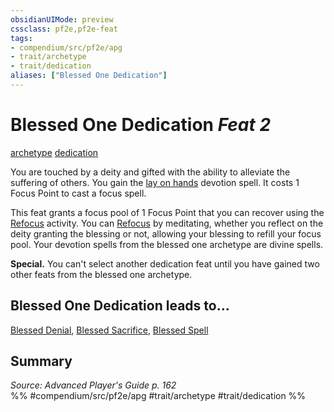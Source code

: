 ```yaml
---
obsidianUIMode: preview
cssclass: pf2e,pf2e-feat
tags:
- compendium/src/pf2e/apg
- trait/archetype
- trait/dedication
aliases: ["Blessed One Dedication"]
---
```

# Blessed One Dedication  *Feat 2*  
[archetype](/rules/traits/archetype.md)  [dedication](/rules/traits/dedication.md)  


You are touched by a deity and gifted with the ability to alleviate the suffering of others. You gain the [lay on hands](/compendium/spells/lay-on-hands.md) devotion spell. It costs 1 Focus Point to cast a focus spell.

This feat grants a focus pool of 1 Focus Point that you can recover using the [Refocus](/rules/actions/refocus.md) activity. You can [Refocus](/rules/actions/refocus.md) by meditating, whether you reflect on the deity granting the blessing or not, allowing your blessing to refill your focus pool. Your devotion spells from the blessed one archetype are divine spells.

**Special.** You can't select another dedication feat until you have gained two other feats from the blessed one archetype.

## Blessed One Dedication leads to...

[Blessed Denial](/compendium/feats/blessed-denial-apg.md), [Blessed Sacrifice](/compendium/feats/blessed-sacrifice-apg.md), [Blessed Spell](/compendium/feats/blessed-spell-apg.md)

## Summary

*Source: Advanced Player's Guide p. 162*  
%% #compendium/src/pf2e/apg #trait/archetype #trait/dedication %%